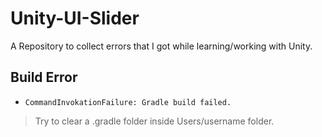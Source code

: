 # Unity-UI-Slider
A Repository to collect errors that I got while learning/working with Unity.

## Build Error
* `CommandInvokationFailure: Gradle build failed.`
> Try to clear a .gradle folder inside Users/username folder.
